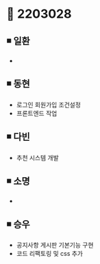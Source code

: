 # 📌 2203028

## ◾ 일환

- 



## ◾ 동현

- 로그인 회원가입 조건설정
- 프론트엔드 작업


## ◾ 다빈

- 추천 시스템 개발




## ◾ 소명

- 



## ◾ 승우

- 공지사항 게시판 기본기능 구현
- 코드 리팩토링 및 css 추가
